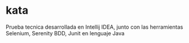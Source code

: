 # kata
Prueba tecnica desarrollada en Intellij IDEA, junto con las herramientas Selenium, Serenity BDD, Junit en lenguaje Java
